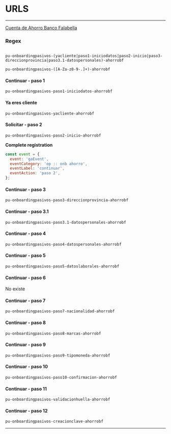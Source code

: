 # URLS

---

[Cuenta de Ahorro Banco Falabella](www.bancofalabella.pe/onboarding/ahorro-falabella/)

### Regex

```regex

pu-onboardingpasivos-(yacliente|paso1-iniciodatos|paso2-inicio|paso3-direccionprovincia|paso3.1-datospersonales)-ahorrobf

pu-onboardingpasivos-([A-Za-z0-9-.]+)-ahorrobf
```

#### Continuar - paso 1

```regex
pu-onboardingpasivos-paso1-iniciodatos-ahorrobf
```

#### Ya eres cliente

```regex
pu-onboardingpasivos-yacliente-ahorrobf
```

#### Solicitar - paso 2

```regex
pu-onboardingpasivos-paso2-inicio-ahorrobf
```

**Complete registration**

```javascript
const event = {
  event: 'gaEvent',
  eventCategory: 'op :: onb ahorro',
  eventLabel: 'continuar',
  eventAction: 'paso 2',
};
```

#### Continuar - paso 3

```regex
pu-onboardingpasivos-paso3-direccionprovincia-ahorrobf
```

#### Continuar - paso 3.1

```regex
pu-onboardingpasivos-paso3.1-datospersonales-ahorrobf
```

#### Continuar - paso 4

```regex
pu-onboardingpasivos-paso4-datospersonales-ahorrobf
```

#### Continuar - paso 5

```regex
pu-onboardingpasivos-paso5-datoslaborales-ahorrobf
```

#### Continuar - paso 6

No existe

#### Continuar - paso 7

```regex
pu-onboardingpasivos-paso7-nacionalidad-ahorrobf
```

#### Continuar - paso 8

```regex
pu-onboardingpasivos-paso8-marcas-ahorrobf
```

#### Continuar - paso 9

```regex
pu-onboardingpasivos-paso9-tipomoneda-ahorrobf
```

#### Continuar - paso 10

```regex
pu-onboardingpasivos-paso10-confirmacion-ahorrobf
```

#### Continuar - paso 11

```regex
pu-onboardingpasivos-validacionhuella-ahorrobf
```

#### Continuar - paso 12

```regex
pu-onboardingpasivos-creacionclave-ahorrobf
```

---
